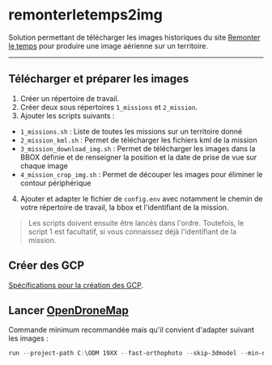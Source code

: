 # remonterletemps2img

Solution permettant de télécharger les images historiques du site [Remonter le temps](https://remonterletemps.ign.fr/) pour produire une image aérienne sur un territoire.

___

## Télécharger et préparer les images

1. Créer un répertoire de travail.
2. Créer deux sous répertoires `1_missions` et `2_mission`.
3. Ajouter les scripts suivants : 

  - `1_missions.sh` : Liste de toutes les missions sur un territoire donné
  - `2_mission_kml.sh` : Permet de télécharger les fichiers kml de la mission
  - `3_mission_download_img.sh` : Permet de télécharger les images dans la BBOX définie et de renseigner  la position et la date de prise de vue sur chaque image
- `4_mission_crop_img.sh` : Permet de découper les images pour éliminer le contour périphérique

4. Ajouter et adapter le fichier de `config.env` avec notamment le chemin de votre répertoire de travail, la bbox et l'identifiant de la mission. 

> Les scripts doivent ensuite être lancés dans l'ordre. Toutefois, le script 1 est facultatif, si vous connaissez déjà l'identifiant de la mission.

## Créer des GCP

[Spécifications pour la création des GCP](https://docs.opendronemap.org/gcp/).

## Lancer [OpenDroneMap](https://opendronemap.org)

Commande minimum recommandée mais qu'il convient d'adapter suivant les images :

```powershell
run --project-path C:\ODM 19XX --fast-orthophoto --skip-3dmodel --min-num-features 30000 --feature-quality high --orthophoto-resolution 50 --skip-report --gcp "C:\ODM\19XX\images\gcp_list.txt"
```
